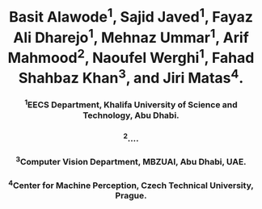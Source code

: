 <h1 align="center">
Basit Alawode<sup>1</sup>, Sajid Javed<sup>1</sup>, Fayaz Ali Dharejo<sup>1</sup>, Mehnaz Ummar<sup>1</sup>, Arif Mahmood<sup>2</sup>, Naoufel Werghi<sup>1</sup>, Fahad Shahbaz Khan<sup>3</sup>, and Jiri Matas<sup>4</sup>.
</h1>

<h3 align="center">
<sup>1</sup>EECS Department, Khalifa University of Science and Technology, Abu Dhabi.
</h3>

<h3 align="center">
<sup>2</sup>....
</h3>

<h3 align="center">
<sup>3</sup>Computer Vision Department, MBZUAI, Abu Dhabi, UAE.
</h3>

<h3 align="center">
 <sup>4</sup>Center for Machine Perception, Czech Technical University, Prague.
</h3>



